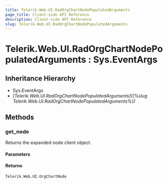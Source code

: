 ```yaml
---
title: Telerik.Web.UI.RadOrgChartNodePopulatedArguments
page_title: Client-side API Reference
description: Client-side API Reference
slug: Telerik.Web.UI.RadOrgChartNodePopulatedArguments
---
```


# Telerik.Web.UI.RadOrgChartNodePopulatedArguments : Sys.EventArgs 

## Inheritance Hierarchy

* Sys.EventArgs
* *[Telerik.Web.UI.RadOrgChartNodePopulatedArguments]({%slug Telerik.Web.UI.RadOrgChartNodePopulatedArguments%})*

## Methods

### get_node

Returns the expanded node client object. 

#### Parameters

#### Returns

`Telerik.Web.UI.OrgChartNode`